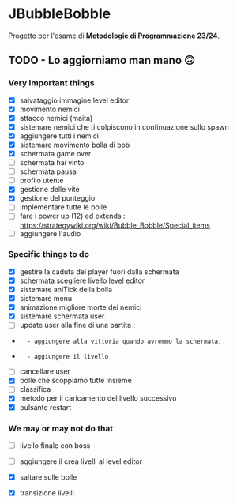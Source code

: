 
# JBubbleBobble

Progetto per l'esame di **Metodologie di Programmazione 23/24**.

## TODO - Lo aggiorniamo man mano 🙃

### Very Important things 
- [x] salvataggio immagine level editor
- [x] movimento nemici
- [x] attacco nemici (maita)
- [x] sistemare nemici che ti colpiscono in continuazione sullo spawn
- [x] aggiungere tutti i nemici
- [x] sistemare movimento bolla di bob
- [x] schermata game over
- [ ] schermata hai vinto
- [ ] schermata pausa
- [ ] profilo utente
- [x] gestione delle vite
- [x] gestione del punteggio
- [ ] implementare tutte le bolle
- [ ] fare i power up (12) ed extends : https://strategywiki.org/wiki/Bubble_Bobble/Special_items
- [ ] aggiungere l'audio

### Specific things to do
- [x] gestire la caduta del player fuori dalla schermata
- [x] schermata scegliere livello level editor
- [x] sistemare aniTick della bolla
- [x] sistemare menu
- [x] animazione migliore morte dei nemici
- [x] sistemare schermata user
- [ ] update user alla fine di una partita : 
-       - aggiungere alla vittoria quando avremmo la schermata, 
-       - aggiungere il livello
- [ ] cancellare user
- [x] bolle che scoppiamo tutte insieme 
- [ ] classifica
- [x] metodo per il caricamento del livello successivo
- [x] pulsante restart 

### We may or may not do that
- [ ] livello finale con boss
- [ ] aggiungere il crea livelli al level editor
- [x] saltare sulle bolle
- [x] transizione livelli

